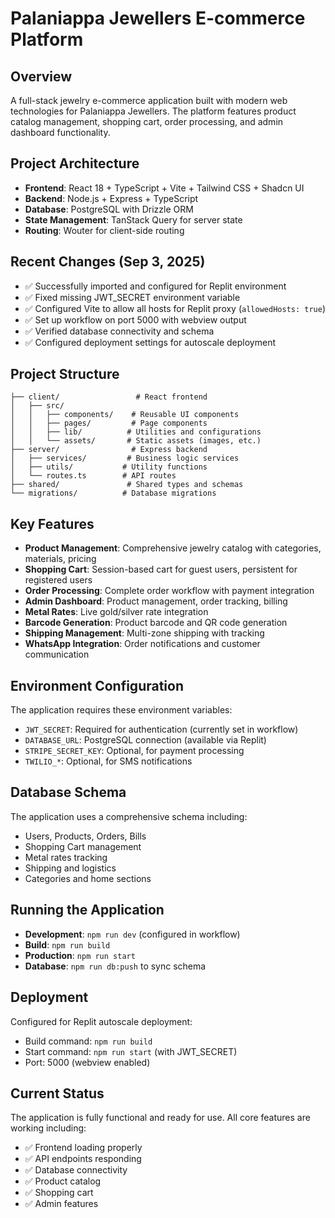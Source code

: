 # Palaniappa Jewellers E-commerce Platform

## Overview
A full-stack jewelry e-commerce application built with modern web technologies for Palaniappa Jewellers. The platform features product catalog management, shopping cart, order processing, and admin dashboard functionality.

## Project Architecture
- **Frontend**: React 18 + TypeScript + Vite + Tailwind CSS + Shadcn UI
- **Backend**: Node.js + Express + TypeScript
- **Database**: PostgreSQL with Drizzle ORM
- **State Management**: TanStack Query for server state
- **Routing**: Wouter for client-side routing

## Recent Changes (Sep 3, 2025)
- ✅ Successfully imported and configured for Replit environment
- ✅ Fixed missing JWT_SECRET environment variable 
- ✅ Configured Vite to allow all hosts for Replit proxy (`allowedHosts: true`)
- ✅ Set up workflow on port 5000 with webview output
- ✅ Verified database connectivity and schema
- ✅ Configured deployment settings for autoscale deployment

## Project Structure
```
├── client/                 # React frontend
│   ├── src/
│   │   ├── components/    # Reusable UI components
│   │   ├── pages/         # Page components
│   │   ├── lib/          # Utilities and configurations
│   │   └── assets/       # Static assets (images, etc.)
├── server/                # Express backend
│   ├── services/         # Business logic services  
│   ├── utils/           # Utility functions
│   └── routes.ts        # API routes
├── shared/               # Shared types and schemas
└── migrations/          # Database migrations
```

## Key Features
- **Product Management**: Comprehensive jewelry catalog with categories, materials, pricing
- **Shopping Cart**: Session-based cart for guest users, persistent for registered users
- **Order Processing**: Complete order workflow with payment integration
- **Admin Dashboard**: Product management, order tracking, billing
- **Metal Rates**: Live gold/silver rate integration
- **Barcode Generation**: Product barcode and QR code generation
- **Shipping Management**: Multi-zone shipping with tracking
- **WhatsApp Integration**: Order notifications and customer communication

## Environment Configuration
The application requires these environment variables:
- `JWT_SECRET`: Required for authentication (currently set in workflow)
- `DATABASE_URL`: PostgreSQL connection (available via Replit)
- `STRIPE_SECRET_KEY`: Optional, for payment processing  
- `TWILIO_*`: Optional, for SMS notifications

## Database Schema
The application uses a comprehensive schema including:
- Users, Products, Orders, Bills
- Shopping Cart management
- Metal rates tracking
- Shipping and logistics
- Categories and home sections

## Running the Application
- **Development**: `npm run dev` (configured in workflow)
- **Build**: `npm run build`
- **Production**: `npm run start`
- **Database**: `npm run db:push` to sync schema

## Deployment
Configured for Replit autoscale deployment:
- Build command: `npm run build`
- Start command: `npm run start` (with JWT_SECRET)
- Port: 5000 (webview enabled)

## Current Status
The application is fully functional and ready for use. All core features are working including:
- ✅ Frontend loading properly
- ✅ API endpoints responding
- ✅ Database connectivity
- ✅ Product catalog
- ✅ Shopping cart
- ✅ Admin features
